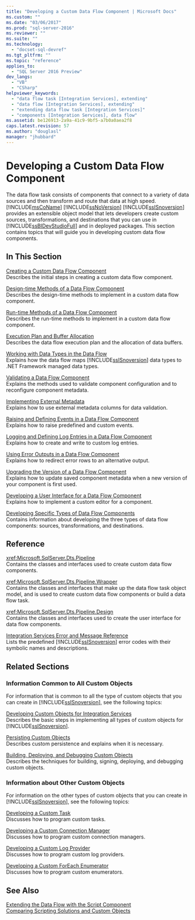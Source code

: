 ```yaml
---
title: "Developing a Custom Data Flow Component | Microsoft Docs"
ms.custom: ""
ms.date: "03/06/2017"
ms.prod: "sql-server-2016"
ms.reviewer: ""
ms.suite: ""
ms.technology: 
  - "docset-sql-devref"
ms.tgt_pltfrm: ""
ms.topic: "reference"
applies_to: 
  - "SQL Server 2016 Preview"
dev_langs: 
  - "VB"
  - "CSharp"
helpviewer_keywords: 
  - "data flow task [Integration Services], extending"
  - "data flow [Integration Services], extending"
  - "extending data flow task [Integration Services]"
  - "components [Integration Services], data flow"
ms.assetid: be126913-2a9a-41c9-9bf5-a7b0a0aea2f8
caps.latest.revision: 57
ms.author: "douglasl"
manager: "jhubbard"
---
```

# Developing a Custom Data Flow Component
  The data flow task consists of components that connect to a variety of data sources and then transform and route that data at high speed. [!INCLUDE[msCoName](../../../advanced-analytics/r-services/tutorials/includes/msconame-md.md)] [!INCLUDE[ssNoVersion](../../../advanced-analytics/r-services/includes/ssnoversion-md.md)] [!INCLUDE[ssISnoversion](../../../advanced-analytics/r-services/includes/ssisnoversion-md.md)] provides an extensible object model that lets developers create custom sources, transformations, and destinations that you can use in [!INCLUDE[ssBIDevStudioFull](../../../analysis-services/includes/ssbidevstudiofull-md.md)] and in deployed packages. This section contains topics that will guide you in developing custom data flow components.  
  
## In This Section  
 [Creating a Custom Data Flow Component](../../../integration-services/extending-packages-custom-objects/data-flow/creating-a-custom-data-flow-component.md)  
 Describes the initial steps in creating a custom data flow component.  
  
 [Design-time Methods of a Data Flow Component](../../../integration-services/extending-packages-custom-objects/data-flow/design-time-methods-of-a-data-flow-component.md)  
 Describes the design-time methods to implement in a custom data flow component.  
  
 [Run-time Methods of a Data Flow Component](../../../integration-services/extending-packages-custom-objects/data-flow/run-time-methods-of-a-data-flow-component.md)  
 Describes the run-time methods to implement in a custom data flow component.  
  
 [Execution Plan and Buffer Allocation](../../../integration-services/extending-packages-custom-objects/data-flow/execution-plan-and-buffer-allocation.md)  
 Describes the data flow execution plan and the allocation of data buffers.  
  
 [Working with Data Types in the Data Flow](../../../integration-services/extending-packages-custom-objects/data-flow/working-with-data-types-in-the-data-flow.md)  
 Explains how the data flow maps [!INCLUDE[ssISnoversion](../../../advanced-analytics/r-services/includes/ssisnoversion-md.md)] data types to .NET Framework managed data types.  
  
 [Validating a Data Flow Component](../../../integration-services/extending-packages-custom-objects/data-flow/validating-a-data-flow-component.md)  
 Explains the methods used to validate component configuration and to reconfigure component metadata.  
  
 [Implementing External Metadata](../../../integration-services/extending-packages-custom-objects/data-flow/implementing-external-metadata.md)  
 Explains how to use external metadata columns for data validation.  
  
 [Raising and Defining Events in a Data Flow Component](../../../integration-services/extending-packages-custom-objects/data-flow/raising-and-defining-events-in-a-data-flow-component.md)  
 Explains how to raise predefined and custom events.  
  
 [Logging and Defining Log Entries in a Data Flow Component](../../../integration-services/extending-packages-custom-objects/data-flow/logging-and-defining-log-entries-in-a-data-flow-component.md)  
 Explains how to create and write to custom log entries.  
  
 [Using Error Outputs in a Data Flow Component](../../../integration-services/extending-packages-custom-objects/data-flow/using-error-outputs-in-a-data-flow-component.md)  
 Explains how to redirect error rows to an alternative output.  
  
 [Upgrading the Version of a Data Flow Component](../../../integration-services/extending-packages-custom-objects/data-flow/upgrading-the-version-of-a-data-flow-component.md)  
 Explains how to update saved component metadata when a new version of your component is first used.  
  
 [Developing a User Interface for a Data Flow Component](../../../integration-services/extending-packages-custom-objects/data-flow/developing-a-user-interface-for-a-data-flow-component.md)  
 Explains how to implement a custom editor for a component.  
  
 [Developing Specific Types of Data Flow Components](../../../integration-services/extending-packages-custom-objects-data-flow-types/developing-specific-types-of-data-flow-components.md)  
 Contains information about developing the three types of data flow components: sources, transformations, and destinations.  
  
## Reference  
 <xref:Microsoft.SqlServer.Dts.Pipeline>  
 Contains the classes and interfaces used to create custom data flow components.  
  
 <xref:Microsoft.SqlServer.Dts.Pipeline.Wrapper>  
 Contains the classes and interfaces that make up the data flow task object model, and is used to create custom data flow components or build a data flow task.  
  
 <xref:Microsoft.SqlServer.Dts.Pipeline.Design>  
 Contains the classes and interfaces used to create the user interface for data flow components.  
  
 [Integration Services Error and Message Reference](../../../integration-services/integration-services-error-and-message-reference.md)  
 Lists the predefined [!INCLUDE[ssISnoversion](../../../advanced-analytics/r-services/includes/ssisnoversion-md.md)] error codes with their symbolic names and descriptions.  
  
## Related Sections  
  
### Information Common to All Custom Objects  
 For information that is common to all the type of custom objects that you can create in [!INCLUDE[ssISnoversion](../../../advanced-analytics/r-services/includes/ssisnoversion-md.md)], see the following topics:  
  
 [Developing Custom Objects for Integration Services](../../../integration-services/extending-packages-custom-objects/developing-custom-objects-for-integration-services.md)  
 Describes the basic steps in implementing all types of custom objects for [!INCLUDE[ssISnoversion](../../../advanced-analytics/r-services/includes/ssisnoversion-md.md)].  
  
 [Persisting Custom Objects](../../../integration-services/extending-packages-custom-objects/persisting-custom-objects.md)  
 Describes custom persistence and explains when it is necessary.  
  
 [Building, Deploying, and Debugging Custom Objects](../../../integration-services/extending-packages-custom-objects/building-deploying-and-debugging-custom-objects.md)  
 Describes the techniques for building, signing, deploying, and debugging custom objects.  
  
### Information about Other Custom Objects  
 For information on the other types of custom objects that you can create in [!INCLUDE[ssISnoversion](../../../advanced-analytics/r-services/includes/ssisnoversion-md.md)], see the following topics:  
  
 [Developing a Custom Task](../../../integration-services/extending-packages-custom-objects/task/developing-a-custom-task.md)  
 Discusses how to program custom tasks.  
  
 [Developing a Custom Connection Manager](../../../integration-services/extending-packages-custom-objects/connection-manager/developing-a-custom-connection-manager.md)  
 Discusses how to program custom connection managers.  
  
 [Developing a Custom Log Provider](../../../integration-services/extending-packages-custom-objects/log-provider/developing-a-custom-log-provider.md)  
 Discusses how to program custom log providers.  
  
 [Developing a Custom ForEach Enumerator](../../../integration-services/extending-packages-custom-objects/foreach-enumerator/developing-a-custom-foreach-enumerator.md)  
 Discusses how to program custom enumerators.  
  
## See Also  
 [Extending the Data Flow with the Script Component](../../../integration-services/extending-packages-scripting/data-flow-script-component/extending-the-data-flow-with-the-script-component.md)   
 [Comparing Scripting Solutions and Custom Objects](../../../integration-services/extending-packages-scripting/comparing-scripting-solutions-and-custom-objects.md)  
  
  